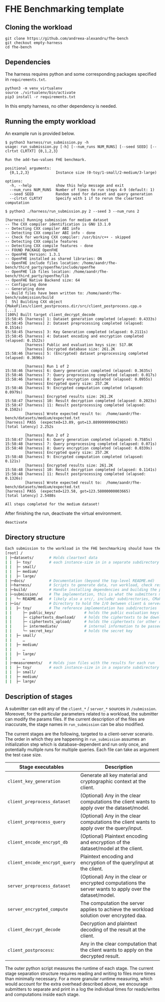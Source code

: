 # FHE Benchmarking template

## Cloning the workload

```console
git clone https://github.com/andreea-alexandru/fhe-bench
git checkout empty-harness
cd fhe-bench
```

## Dependencies

The harness requires python and some corresponding packages specified in `requirements.txt`. 
```console
python3 -m venv virtualenv
source ./virtualenv/bin/activate
pip3 install -r requirements.txt
```

In this empty harness, no other dependency is needed.

## Running the empty workload

An example run is provided below.

```console
$ python3 harness/run_submission.py -h
usage: run_submission.py [-h] [--num_runs NUM_RUNS] [--seed SEED] [--clrtxt CLRTXT] {0,1,2,3}

Run the add-two-values FHE benchmark.

positional arguments:
  {0,1,2,3}            Instance size (0-toy/1-small/2-medium/3-large)

options:
  -h, --help           show this help message and exit
  --num_runs NUM_RUNS  Number of times to run steps 4-9 (default: 1)
  --seed SEED          Random seed for dataset and query generation
  --clrtxt CLRTXT      Specify with 1 if to rerun the cleartext computation

$ python3 ./harness/run_submission.py 2 --seed 3 --num_runs 2

[harness] Running submission for medium dataset
-- The CXX compiler identification is GNU 13.1.0
-- Detecting CXX compiler ABI info
-- Detecting CXX compiler ABI info - done
-- Check for working CXX compiler: /usr/bin/c++ - skipped
-- Detecting CXX compile features
-- Detecting CXX compile features - done
-- FOUND PACKAGE OpenFHE
-- OpenFHE Version: 1.3.1
-- OpenFHE installed as shared libraries: ON
-- OpenFHE include files location: /home/aandr/fhe-bench/third_party/openfhe/include/openfhe
-- OpenFHE lib files location: /home/aandr/fhe-bench/third_party/openfhe/lib
-- OpenFHE Native Backend size: 64
-- Configuring done
-- Generating done
-- Build files have been written to: /home/aandr/fhe-bench/submission/build
[  5%] Building CXX object CMakeFiles/client_postprocess.dir/src/client_postprocess.cpp.o
[...]
[100%] Built target client_decrypt_decode
15:58:45 [harness] 1: Dataset generation completed (elapsed: 0.4333s)
15:58:45 [harness] 2: Dataset preprocessing completed (elapsed: 0.1514s)
15:58:45 [harness] 3: Key Generation completed (elapsed: 0.2111s)
15:58:45 [harness] 4: Dataset encoding and encryption completed (elapsed: 0.1522s)
         [harness] Public and evaluation keys size: 517.8K
         [harness] Encrypted database size: 261.2K
15:58:46 [harness] 5: (Encrypted) dataset preprocessing completed (elapsed: 0.3696s)

         [harness] Run 1 of 2
15:58:46 [harness] 6: Query generation completed (elapsed: 0.3635s)
15:58:46 [harness] 7: Query preprocessing completed (elapsed: 0.017s)
15:58:46 [harness] 8: Query encryption completed (elapsed: 0.0955s)
         [harness] Encrypted query size: 257.2K
15:58:46 [harness] 9: Encrypted computation completed (elapsed: 0.0979s)
         [harness] Encrypted results size: 261.2K
15:58:47 [harness] 10: Result decryption completed (elapsed: 0.2023s)
15:58:47 [harness] 11: Result postprocessing completed (elapsed: 0.1582s)
         [harness] Wrote expected result to:  /home/aandr/fhe-bench/datasets/medium/expected.txt
[harness] PASS  (expected=13.89, got=13.889999999042985)
[total latency] 2.252s

         [harness] Run 2 of 2
15:58:47 [harness] 6: Query generation completed (elapsed: 0.7585s)
15:58:48 [harness] 7: Query preprocessing completed (elapsed: 0.071s)
15:58:48 [harness] 8: Query encryption completed (elapsed: 0.0339s)
         [harness] Encrypted query size: 257.2K
15:58:48 [harness] 9: Encrypted computation completed (elapsed: 0.121s)
         [harness] Encrypted results size: 261.2K
15:58:48 [harness] 10: Result decryption completed (elapsed: 0.1141s)
15:58:48 [harness] 11: Result postprocessing completed (elapsed: 0.1326s)
         [harness] Wrote expected result to:  /home/aandr/fhe-bench/datasets/medium/expected.txt
[harness] PASS  (expected=123.58, got=123.58000000003665)
[total latency] 2.5488s

All steps completed for the medium dataset!
```

After finishing the run, deactivate the virtual environment.
```console
deactivate
```

## Directory structure

```bash
Each submission to the workload in the FHE benchmarking should have the following directory structure:
[root] /
| ├─datasets/       # Holds cleartext data 
| |  ├─ toy/        # each instance-size in in a separate subdirectory
| |  ├─ small/
| |  ├─ medium/
| |  ├─ large/
| ├─docs/           # Documentation (beyond the top-level README.md)
| ├─harness/        # Scripts to generate data, run workload, check results
| ├─build/          # Handle installing dependencies and building the project
| ├─submission/     # The implementation, this is what the submitters modify
| |  └─ README.md   # likely also a src/, include/ subdirectories, CMakeLists.txt, etc.
| ├─io/             # Directory to hold the I/O between client & server parts
| |  ├─ toy/        # The reference implementation has subdirectories
| |     ├─ public_keys/             # holds the public evaluation keys
| |     ├─ ciphertexts_download/    # holds the ciphertexts to be downloaded by the client
| |     ├─ ciphertexts_upload/      # holds the ciphertexts (or other data except keys) to be uploaded by the client    
| |     ├─ intermediate/            # internal information to be passed around the functions
| |     └─ secret_key/              # holds the secret key
| |  ├─ small/
| |     …
| |  ├─ medium/
| |     …
| |  ├─ large/
| |     …
| ├─measurements/   # Holds json files with the results for each run
| |  ├─ toy/        # each instance-size in in a separate subdirectory
| |  ├─ small/
| |  ├─ medium/
| |  ├─ large/
```

## Description of stages

A submitter can edit any of the `client_*` / `server_*` sources in `/submission`. 
Moreover, for the particular parameters related to a workload, the submitter can modify the params files.
If the current description of the files are inaccurate, the stage names in `run_submission` can be also 
modified.

The current stages are the following, targeted to a client-server scenario.
The order in which they are happening in `run_submission` assumes an initialization step which is 
database-dependent and run only once, and potentially multiple runs for multiple queries.
Each file can take as argument the test case size.


| Stage executables                | Description |
|----------------------------------|-------------|
| `client_key_generation`          | Generate all key material and cryptographic context at the client.           
| `client_preprocess_dataset`      | (Optional) Any in the clear computations the client wants to apply over the dataset/model.
| `client_preprocess_query`        | (Optional) Any in the clear computations the client wants to apply over the query/input.
| `client_encode_encrypt_db`       | (Optional) Plaintext encoding and encryption of the dataset/model at the client.
| `client_encode_encrypt_query`    | Plaintext encoding and encryption of the query/input at the client.
| `server_preprocess_dataset`      | (Optional) Any in the clear or encrypted computations the server wants to apply over the dataset/model.
| `server_encrypted_compute`       | The computation the server applies to achieve the workload solution over encrypted daa.
| `client_decrypt_decode`          | Decryption and plaintext decoding of the result at the client.
| `client_postprocess`:            | Any in the clear computation that the client wants to apply on the decrypted result.


The outer python script measures the runtime of each stage.
The current stage separation structure requires reading and writing to files more times than minimally necessary.
For a more granular runtime measuring, which would account for the extra overhead described above, we encourage
submitters to separate and print in a log the individual times for reads/writes and computations inside each stage. 
